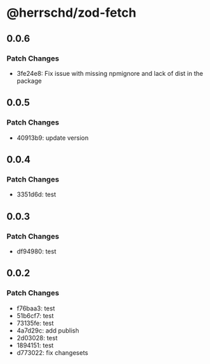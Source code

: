 # @herrschd/zod-fetch

## 0.0.6

### Patch Changes

- 3fe24e8: Fix issue with missing npmignore and lack of dist in the package

## 0.0.5

### Patch Changes

- 40913b9: update version

## 0.0.4

### Patch Changes

- 3351d6d: test

## 0.0.3

### Patch Changes

- df94980: test

## 0.0.2

### Patch Changes

- f76baa3: test
- 51b6cf7: test
- 73135fe: test
- 4a7d29c: add publish
- 2d03028: test
- 1894151: test
- d773022: fix changesets
